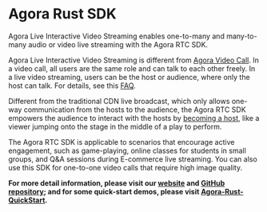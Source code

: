 # Agora Rust SDK



Agora Live Interactive Video Streaming enables one-to-many and many-to-many audio or video live streaming with the Agora RTC SDK.

Agora Live Interactive Video Streaming is different from [Agora Video Call](https://docs.agora.io/en/Interactive%20Broadcast/product_live). In a video call, all users are the same role and can talk to each other freely. In a live video streaming, users can be the host or audience, where only the host can talk. For details, see this [FAQ](https://docs.agora.io/en/faq/profile_difference).

Different from the traditional CDN live broadcast, which only allows one-way communication from the hosts to the audience, the Agora RTC SDK empowers the audience to interact with the hosts by [becoming a host](https://docs.agora.io/en/Agora%20Platform/terms?platform=Android#becoming-host), like a viewer jumping onto the stage in the middle of a play to perform.

The Agora RTC SDK is applicable to scenarios that encourage active engagement, such as game-playing, online classes for students in small groups, and Q&A sessions during E-commerce live streaming. You can also use this SDK for one-to-one video calls that require high image quality.

**For more detail information, please visit our [website](https://docs.agora.io/en/Interactive%20Broadcast/product_live?platform=All%20Platforms) and [GitHub repository](https://github.com/AgoraIO-Community/Agora-Rust-SDK); and for some quick-start demos, please visit [Agora-Rust-QuickStart](https://github.com/AgoraIO-Community/Agora-Rust-QuickStart).**

